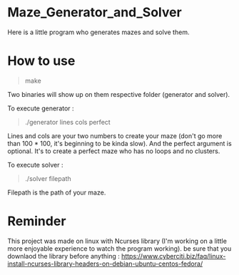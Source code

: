 #
# Maze_Generator_and_Solver
Here is a little program who generates mazes and solve them.
#
# How to use 
> make

Two binaries will show up on them respective folder (generator and solver).

To execute generator :
> ./generator lines cols perfect

Lines and cols are your two numbers to create your maze (don't go more than 100 * 100, it's beginning to be kinda slow).
And the perfect argument is optional. It's to create a perfect maze who has no loops and no clusters.

To execute solver :
> ./solver filepath

Filepath is the path of your maze.
#
# Reminder
This project was made on linux with Ncurses library (I'm working on a little more enjoyable experience to watch the program working).
be sure that you downlaod the library before anything : https://www.cyberciti.biz/faq/linux-install-ncurses-library-headers-on-debian-ubuntu-centos-fedora/
